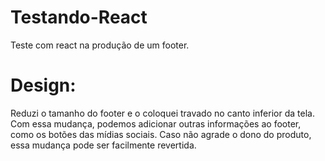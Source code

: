 # Testando-React
Teste com react na produção de um footer.

# Design:
 Reduzi o tamanho do footer e o coloquei travado no canto inferior da tela. Com essa mudança, podemos adicionar outras informações ao footer, como os botões das mídias sociais. Caso não agrade o dono do produto, essa mudança pode ser facilmente revertida.


